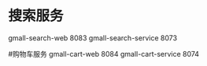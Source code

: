 # 搜索服务
gmall-search-web  8083
gmall-search-service  8073

#购物车服务
gmall-cart-web  8084
gmall-cart-service 8074